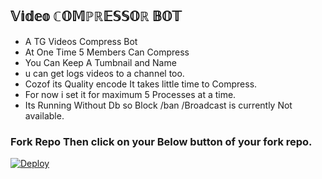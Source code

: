 ## 𝕍𝕚𝕕𝕖𝕠 ℂ𝕆𝕄ℙℝ𝔼𝕊𝕊𝕆ℝ 𝔹𝕆𝕋  





- A TG Videos Compress Bot
- At One Time 5 Members Can Compress 
- You Can Keep A Tumbnail and Name
- u can get logs videos to a channel too.
- Cozof its Quality encode It takes little time to Compress.
- For now i set it for maximum 5 Processes at a time.
- Its Running Without Db so Block /ban /Broadcast is currently Not available.

### Fork Repo Then click on your  Below button of your fork repo.  
[![Deploy](https://www.herokucdn.com/deploy/button.svg)](https://heroku.com/deploy)
